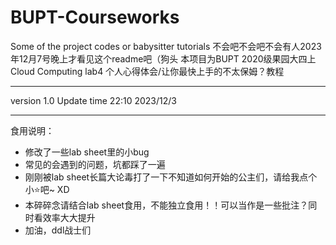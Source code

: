 # BUPT-Courseworks
Some of the project codes or babysitter tutorials
不会吧不会吧不会有人2023年12月7号晚上才看见这个readme吧（狗头
本项目为BUPT 2020级果园大四上Cloud Computing lab4 个人心得体会/让你最快上手的不太保姆？教程
***
version 1.0 Update time 22:10 2023/12/3
***
食用说明：
* 修改了一些lab sheet里的小bug
* 常见的会遇到的问题，坑都踩了一遍
* 刚刚被lab sheet长篇大论毒打了一下不知道如何开始的公主们，请给我点个小⭐吧~ XD
* 本碎碎念请结合lab sheet食用，不能独立食用！！可以当作是一些批注？同时看效率大大提升
* 加油，ddl战士们
